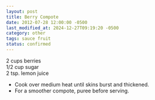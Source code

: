 ```yaml
---
layout: post
title: Berry Compote
date: 2012-07-28 12:00:00 -0500
last_modified_at: 2024-12-27T09:19:20 -0500
category: other
tags: sauce fruit
status: confirmed
---
```

  
2 cups berries  
1/2 cup sugar  
2 tsp. lemon juice

* Cook over medium heat until skins burst and thickened.
* For a smoother compote, puree before serving.
